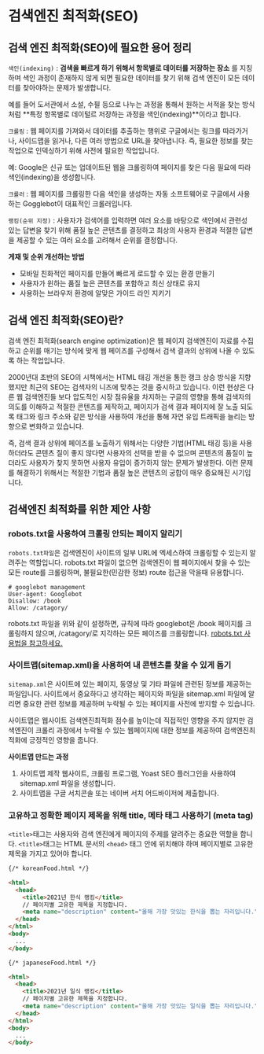 # 검색엔진 최적화(SEO)

## 검색 엔진 최적화(SEO)에 필요한 용어 정리

`색인(indexing)` : **검색을 빠르게 하기 위해서 항목별로 데이터를 저장하는 장소** 를 지칭하며 색인 과정이 존재하지 않게 되면 필요한 데이터를 찾기 위해 검색 엔진이 모든 데이터를 찾아야하는 문제가 발생합니다.

예를 들어 도서관에서 소설, 수필 등으로 나누는 과정을 통해서 원하는 서적을 찾는 방식처럼 **특정 항목별로 데이털르 저장하는 과정을 색인(indexing)**이라고 합니다.

`크롤링` : 웹 페이지를 가져와서 데이터를 추출하는 행위로 구글에서는 링크를 따라가거나, 사이드맵을 읽거나, 다른 여러 방법으로 URL을 찾아냅니다. 즉, 필요한 정보를 찾는 작업으로 인덱싱하기 위해 사전에 필요한 작업입니다.

예: Google은 신규 또는 업데이트된 웹을 크롤링하여 페이지를 찾은 다음 필요에 따라 색인(indexing)을 생성합니다.

`크롤러` : 웹 페이지를 크롤링한 다음 색인을 생성하는 자동 소프트웨어로 구글에서 사용하는 Gogglebot이 대표적인 크롤러입니다.

`랭킹(순위 지정)` : 사용자가 검색어를 입력하면 여러 요소를 바탕으로 색인에서 관련성 있는 답변을 찾기 위해 품질 높은 콘텐츠를 결정하고 최상의 사용자 환경과 적절한 답변을 제공할 수 있는 여러 요소를 고려해서 순위를 결정합니다.

**게재 및 순위 개선하는 방법**

- 모바일 친화적인 페이지를 만들어 빠르게 로드할 수 있는 환경 만들기
- 사용자가 윈하는 품질 높은 콘텐츠를 포함하고 최신 상태로 유지
- 사용하는 브라우저 환경에 알맞은 가이드 라인 지키기

## 검색 엔진 최적화(SEO)란?

검색 엔진 최적화(search engine optimization)은 웹 페이지 검색엔진이 자료를 수집하고 순위를 매기는 방식에 맞게 웹 페이즈를 구성해서 검색 결과의 상위에 나올 수 있도록 하는 작업입니다.

2000년대 초반의 SEO의 시책에서는 HTML 태깅 개선을 통한 랭크 상승 방식을 지향했지만 최근의 SEO는 검색자의 니즈에 맞추는 것을 중시하고 있습니다. 이런 현상은 다른 웹 검색엔진들 보다 압도적인 시장 점유율을 차지하는 구글의 영향을 통해 검색자의 의도를 이해하고 적절한 콘텐츠를 제작하고, 페이지가 검색 결과 페이지에 잘 노출 되도록 태그와 링크 주소와 같은 방식을 사용하여 개선을 통해 자연 유입 트래픽을 늘리는 방향으로 변화하고 있습니다.

즉, 검색 결과 상위에 페이즈를 노출하기 위해서는 다양한 기법(HTML 태깅 등)을 사용하더라도 콘텐츠 질이 좋지 않다면 사용자의 선택을 받을 수 없으며 콘텐츠의 품질이 높더라도 사용자가 찾지 못하면 사용자 유입이 증가하지 않는 문제가 발생한다. 이런 문제를 해결하기 위해서는 적절한 기법과 품질 높은 콘텐츠의 궁합이 매우 중요해진 시기입니다.

## 검색엔진 최적화를 위한 제안 사항

### robots.txt을 사용하여 크롤링 안되는 페이지 알리기

`robots.txt파일`은 검색엔진이 사이트의 일부 URL에 엑세스하여 크롤링할 수 있는지 알려주는 역할입니다. robots.txt 파일이 없으면 검색엔진이 웹 페이지에서 찾을 수 있는 모든 route를 크롤링하며, 불필요한(민감한 정보) route 접근을 막을때 유용합니다.

```
# googlebot management
User-agent: Googlebot
Disallow: /book
Allow: /catagory/
```

robots.txt 파일을 위와 같이 설정하면, 규칙에 따라 googlebot은 /book 페이지를 크롤링하지 않으며, /catagory/로 지각하는 모든 페이즈를 크롤링합니다. [robots.txt 사용법을 참고하세요.](https://developers.google.com/search/reference/robots_txt?hl=ko)

### 사이트맵(sitemap.xml)을 사용하여 내 콘텐츠를 찾을 수 있게 돕기

`sitemap.xml`은 사이트에 있는 페이지, 동영상 및 기타 파일에 관련된 정보를 제공하는 파일입니다. 사이트에서 중요하다고 생각하는 페이지와 파일을 sitemap.xml 파일에 알리면 중요한 관련 정보를 제공하며 누락될 수 있는 페이지를 사전에 방지할 수 있습니다.

사이트맵은 웹사이트 검색엔진최적화 점수를 높이는데 직접적인 영향을 주지 않지만 검색엔진이 크롤리 과정에서 누락될 수 있는 웹페이지에 대한 정보를 제공하여 검색엔진최적화에 긍정적인 영향을 줍니다.

**사이트맵 만드는 과정**

1. 사이트맵 제작 웹사이트, 크롤링 프로그램, Yoast SEO 플러그인을 사용하여 sitemap.xml 파일을 생성합니다.
2. 사이트맵을 구글 서치콘솔 또는 네이버 서치 어드바이저에 제출합니다.

### 고유하고 정확한 페이지 제목을 위해 title, 메타 태그 사용하기 (meta tag)

`<title>`태그는 사용자와 검색 엔진에게 페이지의 주제를 알려주는 중요한 역할을 합니다. `<title>`태그는 HTML 문서의 `<head>` 태그 안에 위치해야 하며 페이지별로 고유한 제목을 가지고 있어야 합니다.

```html
{/* koreanFood.html */}

<html>
  <head>
    <title>2021년 한식 랭킹</title>
    // 페이지별 고유한 제목을 지정합니다.
    <meta name="description" content="올해 가장 맛있는 한식을 뽑는 자리입니다." />
  </head>
</html>
<body>
  ...
</body>
```

```html
{/* japaneseFood.html */}

<html>
  <head>
    <title>2021년 일식 랭킹</title>
    // 페이지별 고유한 제목을 지정합니다.
    <meta name="description" content="올해 가장 맛있는 일식을 뽑는 자리입니다." />
  </head>
</html>
<body>
  ...
</body>
```
